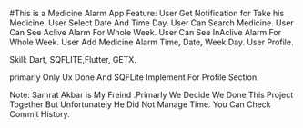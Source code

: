 #This is a Medicine  Alarm App
          Feature: User Get Notification  for Take his Medicine.
         User  Select Date And Time Day.
         User Can Search Medicine.
         User Can See  Aclive Alarm For Whole Week.
         User Can See  InAclive Alarm For Whole Week.
         User Add Medicine Alarm Time, Date, Week Day.
         User Profile.
 
 Skill: Dart, SQFLITE,Flutter, GETX.
 
 primarly Only Ux Done And SQFLite Implement For Profile Section.

Note: Samrat Akbar is My Freind .Primarly We Decide We Done This Project Together But Unfortunately He Did Not  Manage Time. You Can Check Commit History.
         
